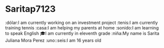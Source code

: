 # Saritap7123
:dólar:I am currently working on an investment project
:tenis:I am currently training tennis 
:casa:I am helping my parents at home
:sonido:I am learning to speak English
:mortar_board:I am currently in eleventh grade
:niña:My name is Sarita Juliana Mora Perez
:uno::seis:I am 16 years old

